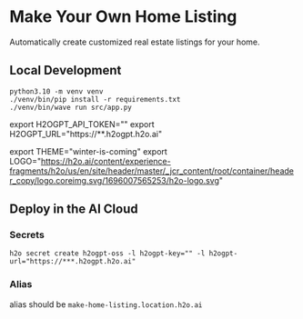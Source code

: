 # Make Your Own Home Listing

Automatically create customized real estate listings for your home.

## Local Development
```shell script
python3.10 -m venv venv
./venv/bin/pip install -r requirements.txt
./venv/bin/wave run src/app.py
```

export H2OGPT_API_TOKEN=""
export H2OGPT_URL="https://**.h2ogpt.h2o.ai"

export THEME="winter-is-coming"
export LOGO="https://h2o.ai/content/experience-fragments/h2o/us/en/site/header/master/_jcr_content/root/container/header_copy/logo.coreimg.svg/1696007565253/h2o-logo.svg"

## Deploy in the AI Cloud

### Secrets
```
h2o secret create h2ogpt-oss -l h2ogpt-key="" -l h2ogpt-url="https://***.h2ogpt.h2o.ai"
```

### Alias
alias should be `make-home-listing.location.h2o.ai`